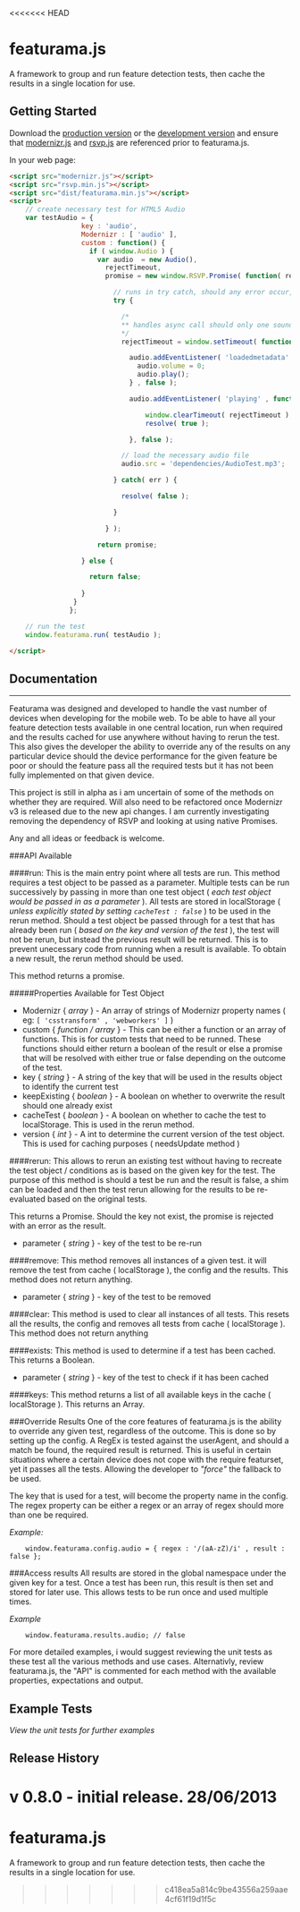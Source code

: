 <<<<<<< HEAD
# featurama.js

A framework to group and run feature detection tests, then cache the results in a single location for use.

## Getting Started
Download the [production version][min] or the [development version][max] and ensure that [modernizr.js][modernizr] and [rsvp.js][rsvp] are referenced prior to featurama.js.

[min]: https://raw.github.com/nicdacosta/featurama.js/master/dist/featurama.min.js
[max]: https://raw.github.com/nicdacosta/featurama.js/master/dist/featurama.js
[modernizr]: http://modernizr.com/
[rsvp]: https://github.com/tildeio/rsvp.js/

In your web page:

```html
<script src="modernizr.js"></script>
<script src="rsvp.min.js"></script>
<script src="dist/featurama.min.js"></script>
<script>
	// create necessary test for HTML5 Audio
	var testAudio = {
                  key : 'audio',
                  Modernizr : [ 'audio' ],
                  custom : function() {
                    if ( window.Audio ) {
                      var audio  = new Audio(),
                        rejectTimeout,
                        promise = new window.RSVP.Promise( function( resolve ) {

                          // runs in try catch, should any error occur, promise is then immediatly resolved and returns false;
                          try {

                            /*
                            ** handles async call should only one sound play. Resolves the promise to return false as opposed to rejecting. 
                            */
                            rejectTimeout = window.setTimeout( function() { resolve( false ); } , 2000 );

                              audio.addEventListener( 'loadedmetadata' , function() {
                                audio.volume = 0;
                                audio.play();
                              } , false );

                              audio.addEventListener( 'playing' , function() {

                                  window.clearTimeout( rejectTimeout );
                                  resolve( true );

                              }, false );

                            // load the necessary audio file
                            audio.src = 'dependencies/AudioTest.mp3';

                          } catch( err ) {

                            resolve( false );

                          }

                        } );

                      return promise;

                  } else {

                    return false;
                  
                  }
                }
               };

    // run the test
    window.featurama.run( testAudio );

</script>
```

## Documentation

---

Featurama was designed and developed to handle the vast number of devices when developing for the mobile web. To be able to have all your feature detection tests available in one central location, run when required and the results cached for use anywhere without having to rerun the test. This also gives the developer the ability to override any of the results on any particular device should the device performance for the given feature be poor or should the feature pass all the required tests but it has not been fully implemented on that given device.

This project is still in alpha as i am uncertain of some of the methods on whether they are required. Will also need to be refactored once Modernizr v3 is released due to the new api changes. I am currently investigating removing the dependency of RSVP and looking at using native Promises.

Any and all ideas or feedback is welcome.

###API Available

####run:
This is the main entry point where all tests are run. This method requires a test object to be passed as a parameter. Multiple tests can be run successively by passing in more than one test object ( *each test object would be passed in as a parameter* ). All tests are stored in localStorage ( *unless explicitly stated by setting ```cacheTest : false```* ) to be used in the rerun method. Should a test object be passed through for a test that has already been run ( *based on the key and version of the test* ), the test will not be rerun, but instead the previous result will be returned. This is to prevent unecessary code from running when a result is available. To obtain a new result, the rerun method should be used.

This method returns a promise.

#####Properties Available for Test Object

*   Modernizr { *array* } - An array of strings of Modernizr property names ( eg: ```[ 'csstransform' , 'webworkers' ]``` )
*   custom { *function / array* } -	This can be either a function or an array of functions. This is for custom tests that need to be runned. These functions should either return a boolean of the result or else a promise that will be resolved with either true or false depending on the outcome of the test.
*   key { *string* } - A string of the key that will be used in the results object to identify the current test
*   keepExisting { *boolean* } - A boolean on whether to overwrite the result should one already exist
*   cacheTest { *boolean* } - A boolean on whether to cache the test to localStorage. This is used in the rerun method.
*   version { *int* } - A int to determine the current version of the test object. This is used for caching purposes ( needsUpdate method )


####rerun:
This allows to rerun an existing test without having to recreate the test object / conditions as is based on the given key for the test. The purpose of this method is should a test be run and the result is false, a shim can be loaded and then the test rerun allowing for the results to be re-evaluated based on the original tests.

This returns a Promise. Should the key not exist, the promise is rejected with an error as the result.

*   parameter { *string* } - key of the test to be re-run

####remove:
This method removes all instances of a given test. it will remove the test from cache ( localStorage ), the config and the results. This method does not return anything.

*   parameter { *string* } - key of the test to be removed

####clear:
This method is used to clear all instances of all tests. This resets all the results, the config and removes all tests from cache ( localStorage ). This method does not return anything

####exists:
This method is used to determine if a test has been cached. This returns a Boolean.

*   parameter { *string* } - key of the test to check if it has been cached

####keys:
This method returns a list of all available keys in the cache ( localStorage ). This returns an Array.

###Override Results
One of the core features of featurama.js is the ability to override any given test, regardless of the outcome. This is done so by setting up the config. A RegEx is tested against the userAgent, and should a match be found, the required result is returned. This is useful in certain situations where a certain device does not cope with the require featurset, yet it passes all the tests. Allowing the developer to *"force"* the fallback to be used. 

The key that is used for a test, will become the property name in the config. The regex property can be either a regex or an array of regex should more than one be required.

*Example:*

```
    window.featurama.config.audio = { regex : '/(aA-zZ)/i' , result : false };
```

###Access results
All results are stored in the global namespace under the given key for a test. Once a test has been run, this result is then set and stored for later use. This allows tests to be run once and used multiple times.

*Example*

```
    window.featurama.results.audio; // false
```

For more detailed examples, i would suggest reviewing the unit tests as these test all the various methods and use cases. Alternativly, review featurama.js, the "API" is commented for each method with the available properties, expectations and output. 

## Example Tests
_View the unit tests for further examples_

## Release History
v 0.8.0 - initial release. 28/06/2013
=======
featurama.js
============

A framework to group and run feature detection tests, then cache the results in a single location for use.
>>>>>>> c418ea5a814c9be43556a259aae4cf61f19d1f5c
